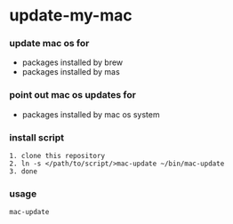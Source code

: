 # update-my-mac
### update mac os for 
 - packages installed by brew
 - packages installed by mas

### point out mac os updates for 
 - packages installed by mac os system

### install script
    1. clone this repository
    2. ln -s </path/to/script/>mac-update ~/bin/mac-update
    3. done

### usage
    mac-update